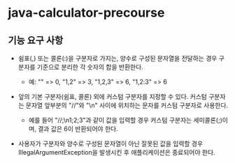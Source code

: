 # java-calculator-precourse

## 기능 요구 사항

- 쉼표(,) 또는 콜론(:)을 구분자로 가지는, 양수로 구성된 문자열을 전달하는 경우 구분자를 기준으로 분리한 각 숫자의 합을 반환한다.

  - 예: "" => 0, "1,2" => 3, "1,2,3" => 6, "1,2:3" => 6

- 앞의 기본 구분자(쉼표, 콜론) 외에 커스텀 구분자를 지정할 수 있다. 커스텀 구분자는 문자열 앞부분의 "//"와 "\n" 사이에 위치하는 문자를 커스텀 구분자로 사용한다.

  - 예를 들어 "//;\n1;2;3"과 같이 값을 입력할 경우 커스텀 구분자는 세미콜론(;)이며, 결과 값은 6이 반환되어야 한다.

- 사용자가 구분자와 양수로 구성된 문자열이 아닌 잘못된 값을 입력할 경우 IllegalArgumentException을 발생시킨 후 애플리케이션은 종료되어야 한다.